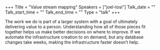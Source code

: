 +++
Title = "Value stream mapping"
Speakers = ["joel-tosi"]
Talk_date = ""
Talk_start_time = ""
Talk_end_time = ""
Type = "talk"
+++

The work we do is part of a larger system with a goal of ultimately delivering value to a person. Understanding how all of those pieces fit together helps us make better decisions on where to improve. If we automate the infrastructure creation to on demand, but any database changes take weeks, making the infrastructure faster doesn’t help.